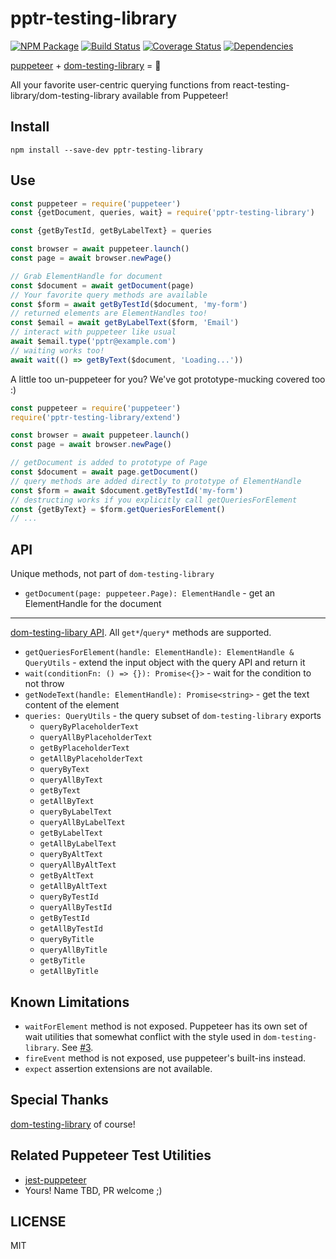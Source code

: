 # pptr-testing-library

[![NPM Package](https://badge.fury.io/js/pptr-testing-library.svg)](https://www.npmjs.com/package/pptr-testing-library)
[![Build Status](https://travis-ci.org/testing-library/pptr-testing-library.svg?branch=master)](https://travis-ci.org/testing-library/pptr-testing-library)
[![Coverage Status](https://coveralls.io/repos/github/testing-library/pptr-testing-library/badge.svg?branch=master)](https://coveralls.io/github/testing-library/pptr-testing-library?branch=master)
[![Dependencies](https://david-dm.org/testing-library/pptr-testing-library.svg)](https://david-dm.org/testing-library/pptr-testing-library)

[puppeteer](https://github.com/GoogleChrome/puppeteer) + [dom-testing-library](https://github.com/testing-library/dom-testing-library) = 💖

All your favorite user-centric querying functions from react-testing-library/dom-testing-library available from Puppeteer!

## Install

`npm install --save-dev pptr-testing-library`

## Use

```js
const puppeteer = require('puppeteer')
const {getDocument, queries, wait} = require('pptr-testing-library')

const {getByTestId, getByLabelText} = queries

const browser = await puppeteer.launch()
const page = await browser.newPage()

// Grab ElementHandle for document
const $document = await getDocument(page)
// Your favorite query methods are available
const $form = await getByTestId($document, 'my-form')
// returned elements are ElementHandles too!
const $email = await getByLabelText($form, 'Email')
// interact with puppeteer like usual
await $email.type('pptr@example.com')
// waiting works too!
await wait(() => getByText($document, 'Loading...'))
```

A little too un-puppeteer for you? We've got prototype-mucking covered too :)

```js
const puppeteer = require('puppeteer')
require('pptr-testing-library/extend')

const browser = await puppeteer.launch()
const page = await browser.newPage()

// getDocument is added to prototype of Page
const $document = await page.getDocument()
// query methods are added directly to prototype of ElementHandle
const $form = await $document.getByTestId('my-form')
// destructing works if you explicitly call getQueriesForElement
const {getByText} = $form.getQueriesForElement()
// ...
```

## API

Unique methods, not part of `dom-testing-library`

- `getDocument(page: puppeteer.Page): ElementHandle` - get an ElementHandle for the document

---

[dom-testing-libary API](https://github.com/testing-library/dom-testing-library#usage). All `get*`/`query*` methods are supported.

- `getQueriesForElement(handle: ElementHandle): ElementHandle & QueryUtils` - extend the input object with the query API and return it
- `wait(conditionFn: () => {}): Promise<{}>` - wait for the condition to not throw
- `getNodeText(handle: ElementHandle): Promise<string>` - get the text content of the element
- `queries: QueryUtils` - the query subset of `dom-testing-library` exports
  - `queryByPlaceholderText`
  - `queryAllByPlaceholderText`
  - `getByPlaceholderText`
  - `getAllByPlaceholderText`
  - `queryByText`
  - `queryAllByText`
  - `getByText`
  - `getAllByText`
  - `queryByLabelText`
  - `queryAllByLabelText`
  - `getByLabelText`
  - `getAllByLabelText`
  - `queryByAltText`
  - `queryAllByAltText`
  - `getByAltText`
  - `getAllByAltText`
  - `queryByTestId`
  - `queryAllByTestId`
  - `getByTestId`
  - `getAllByTestId`
  - `queryByTitle`
  - `queryAllByTitle`
  - `getByTitle`
  - `getAllByTitle`

## Known Limitations

- `waitForElement` method is not exposed. Puppeteer has its own set of wait utilities that somewhat conflict with the style used in `dom-testing-library`. See [#3](https://github.com/testing-library/pptr-testing-library/issues/3).
- `fireEvent` method is not exposed, use puppeteer's built-ins instead.
- `expect` assertion extensions are not available.

## Special Thanks

[dom-testing-library](https://github.com/testing-library/dom-testing-library) of course!

## Related Puppeteer Test Utilities

- [jest-puppeteer](https://github.com/smooth-code/jest-puppeteer)
- Yours! Name TBD, PR welcome ;)

## LICENSE

MIT
